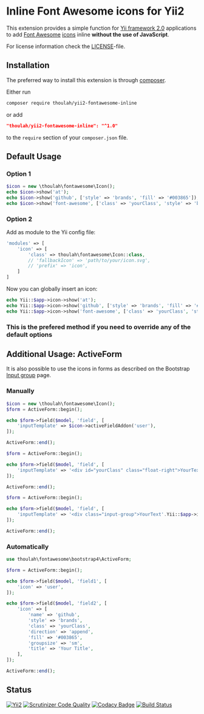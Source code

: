 # Inline Font Awesome icons for Yii2

This extension provides a simple function for [Yii framework 2.0](http://www.yiiframework.com/) applications to add
[Font Awesome](https://fontawesome.com/) [icons](https://fontawesome.com/icons) inline **without the use of JavaScript**.

For license information check the [LICENSE](https://github.com/Thoulah/yii2-fontawesome-inline/blob/master/LICENSE)-file.

## Installation

The preferred way to install this extension is through [composer](https://getcomposer.org/).

Either run

```bash
composer require thoulah/yii2-fontawesome-inline
```

or add

```json
"thoulah/yii2-fontawesome-inline": "^1.0"
```

to the `require` section of your `composer.json` file.

## Default Usage

### Option 1

```php
$icon = new \thoulah\fontawesome\Icon();
echo $icon->show('at');
echo $icon->show('github', ['style' => 'brands', 'fill' => '#003865']);
echo $icon->show('font-awesome', ['class' => 'yourClass', 'style' => 'brands']);
```

### Option 2

Add as module to the Yii config file:
```php
'modules' => [
	'icon' => [
		'class' => thoulah\fontawesome\Icon::class,
		// 'fallbackIcon' => 'path/to/your/icon.svg',
		// 'prefix' => 'icon',
	]
]
```

Now you can globally insert an icon:
```php
echo Yii::$app->icon->show('at');
echo Yii::$app->icon->show('github', ['style' => 'brands', 'fill' => '#003865']);
echo Yii::$app->icon->show('font-awesome', ['class' => 'yourClass', 'style' => 'brands']);
```

### This is the prefered method if you need to override any of the default options

## Additional Usage: ActiveForm

It is also possible to use the icons in forms as described on the Bootstrap [Input group](https://getbootstrap.com/docs/4.3/components/input-group/) page.

### Manually
```php
$icon = new \thoulah\fontawesome\Icon();
$form = ActiveForm::begin();

echo $form->field($model, 'field', [
	'inputTemplate' => $icon->activeFieldAddon('user'),
]);

ActiveForm::end();
```
```php
$form = ActiveForm::begin();

echo $form->field($model, 'field', [
	'inputTemplate' => '<div id="yourClass" class="float-right">YourText</div>'.Yii::$app->icon->activeFieldAddon('font-awesome', ['style' => 'brands']),
]);

ActiveForm::end();
```
```php
$form = ActiveForm::begin();

echo $form->field($model, 'field', [
	'inputTemplate' => '<div class="input-group">YourText'.Yii::$app->icon->activeFieldIcon('font-awesome', ['style' => 'brands']).'{input}</div>',
]);

ActiveForm::end();
```

### Automatically
```php
use thoulah\fontawesome\bootstrap4\ActiveForm;

$form = ActiveForm::begin();

echo $form->field($model, 'field1', [
	'icon' => 'user',
]);

echo $form->field($model, 'field2', [
	'icon' => [
		'name' => 'github',
		'style' => 'brands',
		'class' => 'yourClass',
		'direction' => 'append',
		'fill' => '#003865',
		'groupsize' => 'sm',
		'title' => 'Your Title',
	],
]);

ActiveForm::end();
```

## Status

[![Yii2](https://img.shields.io/badge/Powered_by-Yii_Framework-brightgreen.svg)](https://www.yiiframework.com/)
[![Scrutinizer Code Quality](https://scrutinizer-ci.com/g/Thoulah/yii2-fontawesome-inline/badges/quality-score.png?b=master)](https://scrutinizer-ci.com/g/Thoulah/yii2-fontawesome-inline/?branch=master)
[![Codacy Badge](https://api.codacy.com/project/badge/Grade/77359b0ae813411895da7d33bb009bf0)](https://www.codacy.com/app/Thoulah/yii2-fontawesome-inline?utm_source=github.com&amp;utm_medium=referral&amp;utm_content=Thoulah/yii2-fontawesome-inline&amp;utm_campaign=Badge_Grade)
[![Build Status](https://travis-ci.com/Thoulah/yii2-fontawesome-inline.svg?branch=master)](https://travis-ci.com/Thoulah/yii2-fontawesome-inline)
